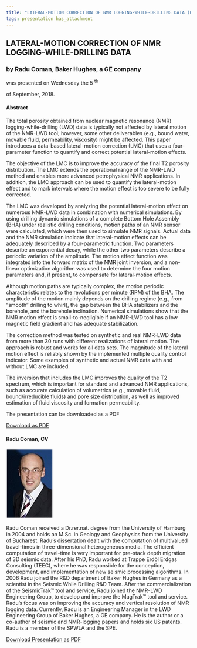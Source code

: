 ```yaml
---
title: "LATERAL-MOTION CORRECTION OF NMR LOGGING-WHILE-DRILLING DATA (Radu Coman, Baker Hughes)"
tags: presentation has_attachment
---
```



		
<h2>
LATERAL-MOTION CORRECTION OF NMR LOGGING-WHILE-DRILLING DATA
</h2>

 



		
<h3>
by Radu Coman, Baker Hughes, a GE company
</h3>

 



 
<p>
was presented on Wednesday the 5
<sup>
th
</sup>

 of September, 2018.
</p>

	

            

<h4>
Abstract
</h4>



<p>
The total porosity obtained from nuclear magnetic resonance (NMR) logging-while-drilling (LWD) data is typically not affected by lateral motion of the NMR-LWD tool; however, some other deliverables (e.g., bound water, movable fluid, permeability, viscosity) might be affected. This paper introduces a data-based lateral-motion correction (LMC) that uses a four-parameter function to quantify and correct potential lateral-motion effects. 

</p>

<p>


The objective of the LMC is to improve the accuracy of the final T2 porosity distribution. The LMC extends the operational range of the NMR-LWD method and enables more advanced petrophysical NMR applications. In addition, the LMC approach can be used to quantify the lateral-motion effect and to mark intervals where the motion effect is too severe to be fully corrected. 

</p>

<p>


The LMC was developed by analyzing the potential lateral-motion effect on numerous NMR-LWD data in combination with numerical simulations. By using drilling dynamic simulations of a complete Bottom Hole Assembly (BHA) under realistic drilling conditions, motion paths of an NMR sensor were calculated, which were then used to simulate NMR signals. Actual data and the NMR simulation indicate that lateral-motion effects can be adequately described by a four-parametric function. Two parameters describe an exponential decay, while the other two parameters describe a periodic variation of the amplitude. The motion effect function was integrated into the forward matrix of the NMR joint inversion, and a non-linear optimization algorithm was used to determine the four motion parameters and, if present, to compensate for lateral-motion effects. 

</p>

<p>


Although motion paths are typically complex, the motion periodic characteristic relates to the revolutions per minute (RPM) of the BHA. The amplitude of the motion mainly depends on the drilling regime (e.g., from “smooth” drilling to whirl), the gap between the BHA stabilizers and the borehole, and the borehole inclination. Numerical simulations show that the NMR motion effect is small-to-negligible if an NMR-LWD tool has a low magnetic field gradient and has adequate stabilization. 

</p>

<p>


The correction method was tested on synthetic and real NMR-LWD data from more than 30 runs with different realizations of lateral motion. The approach is robust and works for all data sets. The magnitude of the lateral motion effect is reliably shown by the implemented multiple quality control indicator. Some examples of synthetic and actual NMR data with and without LMC are included. 

</p>

<p>


The inversion that includes the LMC improves the quality of the T2 spectrum, which is important for standard and advanced NMR applications, such as accurate calculation of volumetrics (e.g., movable fluid, bound/irreducible fluids) and pore size distribution, as well as improved estimation of fluid viscosity and formation permeability.

  
</p>



            
<p>
The presentation can be downloaded as a PDF
</p>



     
<a class="btn btn-info" href="/assets/archive/NFES_20180905.pdf">
Download as PDF
</a>



   

<h4>
Radu Coman, CV
</h4>



 
<p>
              
<img src="/assets/archive/RaduComan.jpg" style="margin:2px 20px 2px 2px;" class="rounded pull-left">






Radu Coman received a Dr.rer.nat. degree from the University of Hamburg in 2004 and holds an M.Sc. in Geology and Geophysics from the University of Bucharest. Radu’s dissertation dealt with the computation of multivalued travel-times in three-dimensional heterogeneous media. The efficient computation of travel-time is very important for pre-stack depth migration of 3D seismic data.  After his PhD, Radu worked at Trappe Erdöl Erdgas Consulting (TEEC), where he was responsible for the conception, development, and implementation of new seismic processing algorithms. In 2006 Radu joined the R&D department of Baker Hughes in Germany as a scientist in the Seismic While Drilling R&D Team. After the commercialization of the SeismicTrak™ tool and service, Radu joined the NMR-LWD Engineering Group, to develop and improve the MagTrak™ tool and service. Radu’s focus was on improving the accuracy and vertical resolution of NMR logging data. Currently, Radu is an Engineering Manager in the LWD Engineering Group of Baker Hughes, a GE company. He is the author or a co-author of seismic and NMR-logging papers and holds six US patents. Radu is a member of the SPWLA and the SPE.
</p>













<a class="button button--primary button--pill" href="/assets/archive/NFES_20180905.pdf">Download Presentation as PDF</a>
